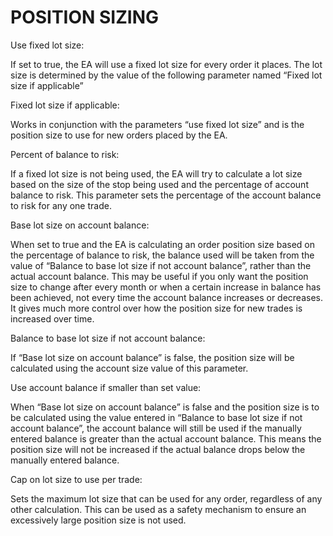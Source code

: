 # POSITION SIZING

Use fixed lot size:

If set to true, the EA will use a fixed lot size for every order it places. The lot size is determined by the value of the following parameter named “Fixed lot size if applicable”

Fixed lot size if applicable:

Works in conjunction with the parameters “use fixed lot size” and is the position size to use for new orders placed by the EA.

Percent of balance to risk:

If a fixed lot size is not being used, the EA will try to calculate a lot size based on the size of the stop being used and the percentage of account balance to risk. This parameter sets the percentage of the account balance to risk for any one trade.

Base lot size on account balance:

When set to true and the EA is calculating an order position size based on the percentage of balance to risk, the balance used will be taken from the value of “Balance to base lot size if not account balance”, rather than the actual account balance. This may be useful if you only want the position size to change after every month or when a certain increase in balance has been achieved, not every time the account balance increases or decreases. It gives much more control over how the position size for new trades is increased over time.

Balance to base lot size if not account balance:

If “Base lot size on account balance” is false, the position size will be calculated using the account size value of this parameter.

Use account balance if smaller than set value:

When “Base lot size on account balance” is false and the position size is to be calculated using the value entered in “Balance to base lot size if not account balance”, the account balance will still be used if the manually entered balance is greater than the actual account balance. This means the position size will not be increased if the actual balance drops below the manually entered balance.

Cap on lot size to use per trade:

Sets the maximum lot size that can be used for any order, regardless of any other calculation.  This can be used as a safety mechanism to ensure an excessively large position size is not used.




